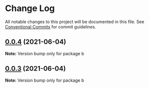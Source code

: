 # Change Log

All notable changes to this project will be documented in this file.
See [Conventional Commits](https://conventionalcommits.org) for commit guidelines.

## [0.0.4](https://github.com/zhangwang945/test111/compare/v0.0.3...v0.0.4) (2021-06-04)

**Note:** Version bump only for package b





## [0.0.3](https://github.com/zhangwang945/test111/compare/v0.0.2...v0.0.3) (2021-06-04)

**Note:** Version bump only for package b

